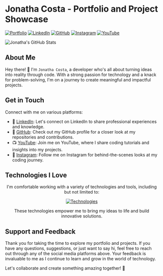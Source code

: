 # Jonatha Costa - Portfolio and Project Showcase
[![Portfolio](https://img.shields.io/badge/Portfolio-%23000000.svg?style=for-the-badge&logo=firefox&logoColor=#FF7139)]()
[![LinkedIn](https://img.shields.io/badge/LinkedIn-0077B5?style=for-the-badge&logo=linkedin&logoColor=white)](https://www.linkedin.com/in/jonatha-costa-574847261/)
[![GitHub](https://img.shields.io/badge/GitHub-100000?style=for-the-badge&logo=github&logoColor=white)](https://github.com/JonathaWRDCosta)
[![Instagram](https://img.shields.io/badge/Instagram-E4405F?style=for-the-badge&logo=instagram&logoColor=white)](https://www.instagram.com/damnfinecoffee2/)
[![YouTube](https://img.shields.io/badge/YouTube-FF0000?style=for-the-badge&logo=youtube&logoColor=white)](https://www.youtube.com/@damnfinecoffee2)


![Jonatha's GitHub Stats](https://github-readme-stats.vercel.app/api?username=JonathaWRDCosta&show_icons=true&theme=gruvbox)

## About Me

Hey there! 👋 I'm `Jonatha Costa`, a developer who's all about turning ideas into reality through code. With a strong passion for technology and a knack for problem-solving, I'm on a journey to create meaningful and impactful projects.

## Get in Touch

Connect with me on various platforms:

- 💼 [LinkedIn](https://www.linkedin.com/in/jonatha-costa-574847261/): Let's connect on LinkedIn to share professional experiences and knowledge.
- 🐙 [GitHub](https://github.com/JonathaWRDCosta): Check out my GitHub profile for a closer look at my repositories and contributions.
- 📺 [YouTube](https://www.youtube.com/@damnfinecoffee2): Join me on YouTube, where I share coding tutorials and insights into my projects.
- 📸 [Instagram](https://www.instagram.com/damnfinecoffee2/): Follow me on Instagram for behind-the-scenes looks at my coding journey.


## Technologies I Love

<p align="center">
  I'm comfortable working with a variety of technologies and tools, including but not limited to:
</p>

<p align="center">
  <a href="https://skillicons.dev">
    <img src="https://skillicons.dev/icons?i=c,py,vim,linux,bash,js,html,css,sass" alt="Technologies" />
  </a>
</p>

<p align="center">
  These technologies empower me to bring my ideas to life and build innovative solutions.
</p>


## Support and Feedback

Thank you for taking the time to explore my portfolio and projects. If you have any questions, suggestions, or just want to say hi, feel free to reach out through any of the social media platforms above. Your feedback is invaluable to me as I continue to learn and grow in the world of technology.

Let's collaborate and create something amazing together! 🚀
